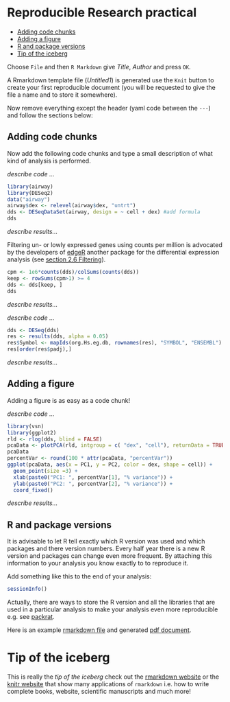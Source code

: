 Reproducible Research practical
================

-   [Adding code chunks](#adding-code-chunks)
-   [Adding a figure](#adding-a-figure)
-   [R and package versions](#r-and-package-versions)
-   [Tip of the iceberg](#tip-of-the-iceberg)

Choose `File` and then `R Markdown` give *Title*, *Author* and press `OK`.

A Rmarkdown template file (*Untitled1*) is generated use the `Knit` button to create your first reproducible document (you will be requested to give the file a name and to store it somewhere).

Now remove everything except the header (yaml code between the `---`) and follow the sections below:

Adding code chunks
------------------

Now add the following code chunks and type a small description of what kind of analysis is performed.

*describe code ...*

``` r
library(airway)
library(DESeq2)
data("airway")
airway$dex <- relevel(airway$dex, "untrt")
dds <- DESeqDataSet(airway, design = ~ cell + dex) #add formula
dds
```

*describe results...*

Filtering un- or lowly expressed genes using counts per million is advocated by the developers of [edgeR](https://bioconductor.org/packages/release/bioc/vignettes/edgeR/inst/doc/edgeRUsersGuide.pdf) another package for the differential expression analysis (see [section 2.6 Filtering](https://bioconductor.org/packages/release/bioc/vignettes/edgeR/inst/doc/edgeRUsersGuide.pdf)).

``` r
cpm <- 1e6*counts(dds)/colSums(counts(dds))
keep <- rowSums(cpm>1) >= 4                
dds <- dds[keep, ]
dds
```

*describe results...*

*describe code ...*

``` r
dds <- DESeq(dds)
res <- results(dds, alpha = 0.05)
res$Symbol <- mapIds(org.Hs.eg.db, rownames(res), "SYMBOL", "ENSEMBL")
res[order(res$padj),]
```

*describe results...*

Adding a figure
---------------

Adding a figure is as easy as a code chunk!

*describe code ...*

``` r
library(vsn)
library(ggplot2)
rld <- rlog(dds, blind = FALSE)
pcaData <- plotPCA(rld, intgroup = c( "dex", "cell"), returnData = TRUE)
pcaData
percentVar <- round(100 * attr(pcaData, "percentVar"))
ggplot(pcaData, aes(x = PC1, y = PC2, color = dex, shape = cell)) +
  geom_point(size =3) +
  xlab(paste0("PC1: ", percentVar[1], "% variance")) +
  ylab(paste0("PC2: ", percentVar[2], "% variance")) +
  coord_fixed()
```

*describe results...*

R and package versions
----------------------

It is advisable to let R tell exactly which R version was used and which packages and there version numbers. Every half year there is a new R version and packages can change even more frequent. By attaching this information to your analysis you know exactly to to reproduce it.

Add something like this to the end of your analysis:

``` r
sessionInfo()
```

Actually, there are ways to store the R version and all the libraries that are used in a particular analysis to make your analysis even more reproducible e.g. see [packrat](https://github.com/rstudio/packrat/).

Here is an example [rmarkdown file](RNAseq_vanIterson.Rmd) and generated [pdf document](RNAseq_vanIterson.pdf).

Tip of the iceberg
==================

This is really the *tip of the iceberg* check out the [rmarkdown website](http://rmarkdown.rstudio.com/) or the [knitr website](https://yihui.name/knitr/) that show many applications of `rmarkdown` i.e. how to write complete books, website, scientific manuscripts and much more!
